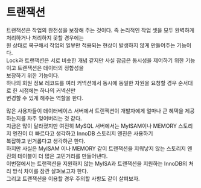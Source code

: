 # 트랜잭션
트랜잭션은 작업의 완전성을 보장해 주는 것이다. 즉 논리적인 작업 셋을 모두 완벽하게 처리하거나 처리하지 못할 경우에는  
원 상태로 복구해서 작업의 일부만 적용되는 현상이 발생하지 않게 만들어주는 기능이다.  
Lock과 트랜잭션은 서로 비슷한 개념 같지만 사실 잠금은 동시성을 제어하기 위한 기능이고 트랜잭션은 데이터의 정합성을  
보장하기 위한 기능이다.  
하나의 회원 정보 레코드를 여러 커넥션에서 동시에 동일한 자원을 요청할 경우 순서대로 한 시점에는 하나의 커넥션만  
변경할 수 있게 해주는 역할을 한다.  

많은 사용자들이 데이터베이스 서버에서 트랜잭션이 개발자에게 얼마나 큰 혜택을 제공하는지를 자주 잊어버리는 것 같다.  
지금은 많이 달라졌지만 여전히 MySQL 서버에서는 MyISAM이나 MEMORY 스토리지 엔진이 더 빠르다고 생각하고 InnoDB 스토리지 엔진은 사용하기  
복잡하고 번거롭다고 생각하곤 한다.  
하지만 사실은 MyISAM 이나 MEMORY 같이 트랜잭션을 지워낳지 않는 스토리지 엔진의 테이블이 더 많은 고민거리를 만들어낸다.  
이번절에서는 트랜잭션을 지원하지 않는 MyISA과 트랜잭션을 지원하는 InnoDB의 처리 방식 차이를 잠깐 살펴보고자 한다.  
그리고 트랜잭션을 이용할 경우 주의할 사항도 같이 살펴보자.  
